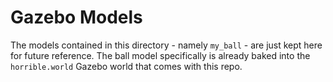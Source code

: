# Gazebo Models

The models contained in this directory - namely `my_ball` - are
just kept here for future reference. The ball model specifically
is already baked into the `horrible.world` Gazebo world that
comes with this repo.
